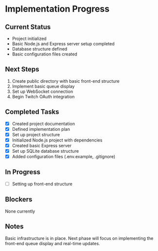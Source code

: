 # Implementation Progress

## Current Status
- Project initialized
- Basic Node.js and Express server setup completed
- Database structure defined
- Basic configuration files created

## Next Steps
1. Create public directory with basic front-end structure
2. Implement basic queue display
3. Set up WebSocket connection
4. Begin Twitch OAuth integration

## Completed Tasks
- [x] Created project documentation
- [x] Defined implementation plan
- [x] Set up project structure
- [x] Initialized Node.js project with dependencies
- [x] Created basic Express server
- [x] Set up SQLite database structure
- [x] Added configuration files (.env.example, .gitignore)

## In Progress
- [ ] Setting up front-end structure

## Blockers
None currently

## Notes
Basic infrastructure is in place. Next phase will focus on implementing the front-end queue display and real-time updates. 